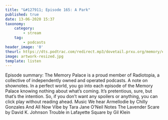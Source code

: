 ```yaml
---
title: "&#127911; Episode 165: A Park"
published: true
date: 13-06-2020 15:37
taxonomy:
    category:
        - stream
    tag:
        - podcasts
header_image: '0'
theurl: https://dts.podtrac.com/redirect.mp3/dovetail.prxu.org/memory/eac6a026-d86c-4a01-905b-f4c6f9820451/thememorypalace.mp3
image: artwork-resized.jpg
template: listen
--- 
```

Episode summary: The Memory Palace is a proud member of Radiotopia, a collective of independently owned and operated podcasts. A note on shownotes. In a perfect world, you go into each episode of the Memory Palace knowing nothing about what’s coming. It’s pretentious, sure, but that’s the intention. So, if you don’t want any spoilers or anything, you can click play without reading ahead. Music We hear Armellodie by Chilly Gonzales And All Now Vibe by Tara Jane O’Neil Notes The Lavender Scare by David K. Johnson Trouble in Lafayette Square by Gil Klein
